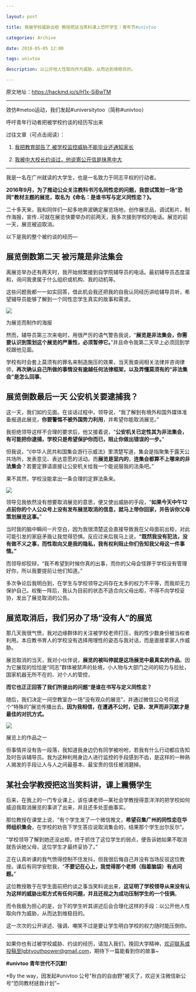 ```yaml
---

layout: post

title: 我被学校威胁出柜 教授把这当笑料课上恐吓学生｜青年节#univtoo

categories: Archive

date: 2018-05-05 12:00

tags: univtoo

description: 以公开他人性取向作为威胁，从而达到维稳目的。

---
```


原文地址：<https://hackmd.io/s/H1x-SiBwTM>

---

效仿#metoo运动，我们发起#universitytoo（简称#univtoo）

呼吁青年行动者把被学校约谈的经历写出来

过往文章（可点击阅读）：

1. [我把教育部告了 被学校监控威胁不能毕业还通知家长](https://hackmd.io/s/S10zojxTf)

2. [我被中大校长约谈过，他说寄公开信是抹黑中大](https://hackmd.io/s/SyS3e3bpz)

---

我是一名在广州就读的大学生，也是一名致力于同志平权的行动者。

**2016年9月，为了推动公众关注教科书污名同性恋的问题，我尝试策划一场“恐同”教材主题的展览，取名为《命名：是谁书写与定义同性恋？》。**

二十多天来，我和同伴们一起多地奔波确定展览场地，创作展览品，调试影片，制作海报，宣传..可就在展览快要举办的前两天，我多次接到学校的电话。展览的前一天，展览被迫取消。

以下是我的整个被约谈的经历—

## 展览倒数第二天 被污蔑是非法集会

离展览举办还有两天时，我开始频繁接到自学院辅导员的电话。最初辅导员态度温和，询问我隶属于什么组织或机构、我的动机等。

这些问题我都一一如实回答，借此机会我还把我的自我认同经历讲给辅导员听，希望辅导员能够了解到一个同性恋学生真实的故事和需求。

![](https://i.imgur.com/SRJ4q9t.jpg)

<figcaption>为展览而制作的海报</figcaption>

然而，辅导员第三次来电时，用很严厉的语气警告我说，“**展览是非法集会，你需要认识到策划这个展览的严重性，必须暂停它。**”并且命令我第二天早上必须回到学校跟他见面。

学校有时会套上莫须有的罪名来制造施压的效果，当天我查阅相关法律并咨询律师，**再次确认自己所做的事情没有逾越任何法律框架，以及弄懂莫须有的“非法集会”是怎么回事**。

## 展览倒数最后一天 公安机关要逮捕我？

这一天，我们如约见面。在谈话过程中，领导说，“我了解到有境外和国外媒体准备报道此展览，**你要警惕不被外国势力利用**，并希望你能取消展览。”

我拒绝领导这样不合理的要求后，他又接着说，“**公安机关已定性其为非法集会，有可能把你逮捕，学校只是希望保护你而已，阻止你做出错误的一步。**”

但我说，“《中华人民共和国集会游行示威法》里清楚写道，集会是指聚集于露天公共场所，发表意见、表达意愿的活动。而**展览是室内的**，**连集会都算不上哪来的非法集会**？若要定罪请直接让公安机关给我一个能说服我的法条吧。”

果不其然，学校没能拿出一条合理的定罪法条来。

![](https://i.imgur.com/RmGIs6K.jpg)

领导见我依然没有想要取消展览的意思，便又使出威胁的手段，“**如果今天中午12点前你的个人公众号上没有发布展览取消的信息，就马上带你回家，并告诉你父母策划展览这事。**”

当时我的脑中瞬间一片空白，因为我很清楚这会直接导致我在父母面前出柜，对此可能引发的家庭矛盾让我觉得恐惧。反应过来后我马上说，**“既然我没有犯法，没有做不义之事，而性取向又是我的隐私，我有权利阻止你们告知我父母这一件事情。”**

而领导却狡辩，“我不希望到时候你真的出事，而你的父母会怪罪于学校没有管理好你，所以我要提前让他们知道。”

多次争论后我明白到，在学生与学校领导之间存在太多的权力不平等，而我却无力保护自己。权衡一阵后，我认为目前的状态不适合向父母出柜，不得不向学校妥协，发出了展览取消的公告。

## 展览取消后，我们另办了场“没有人”的展览

那几天我很气愤，我对边缘群体的关注被学校老师打压，我的性少数身份被当权者利用。本应教书育人的学校没有选择用理性的姿态与我对话，而是直接拿家人作威胁。

展览取消的当天，我对小伙伴说，**展览的被叫停就是这场展览中最真实的作品**。因为它展现的恰恰是“同志”群体被禁声的处境，小人物与大部门之间的较力与拉扯，国家机器无所不在的、对个人的管控，

**而它也正正回答了我们所提出的问题“是谁在书写与定义同性恋？**

随后，我们决定一间空教室办一场“没有观众的展览”，并通过微信公众号将这个“特殊的”展览传播出去。**因为我相信，在遭遇不公时，记录、发声而非沉默才是最佳的对抗方式。**

![](https://i.imgur.com/vWFf9uf.jpg)

<figcaption>展览上的作品之一</figcaption>

但事情并没有告一段落，我知道我身边仍有同学被吩咐，若我有什么行动都应告知及时告诉辅导员。我为这种利用身边人进行监控的手段感到不齿，是这样的一种熟人揭发的手段让人与人之间最基本、最宝贵的信任被消磨掉。

## 某社会学教授把这当笑料讲，课上震慑学生

后来，在我上的一门专业课上，该任课老师—某社会学教授得意洋洋的把学校如何威迫我取消展览的事讲了出来，并且还多处歪曲事实。

那位教授在课堂上说，“有个学生发了一个微信推文，**希望召集广州的同性恋在华师组织集会**，在学校的劝告下学生答应说取消集会的，结果那个学生出尔反尔”。

“学校领导了解到她还没出柜，终于抓住了这位学生的弱点，便告诉她如果不取消就告诉她父母，这位学生才最终妥协了。”

正在认真听课的我气愤得控制不住发抖，但我很后悔自己并没有当场反驳这位教授。课后有同学安慰我，“**不要记在心上，我觉得那个老师（指着脑袋）有点问题。**”

这位教授敢于在学生面前把约谈之事当笑料说出来，**这证明了学校领导从来没有认为这样的威胁出柜方式有任何问题，并且还视之为成功压制学生的一个伎俩**。

而令我极为担心的是，台下的学生听其讲述后会合理化这样的手段：以公开他人性取向作为威胁，从而达到维稳目的。

这一次次的公开讲述、强调、嘲笑不过是要让学生明白学校的权力随时能压倒你。

---

如果你也有过被学校威胁、约谈的经历，请加入我们，挽回大学精神，欢迎联系或投稿至lgbtyouthpower@gmail.com，期待下一篇能看到你的故事~

**#univtoo 青年世代不沉默!**

*By the way，因发起#univtoo 公号"秋白的自由野"被灭了，欢迎关注微信新公号“恐同教材拯救计划”~
